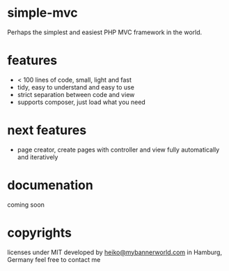 # simple-mvc
Perhaps the simplest and easiest PHP MVC framework in the world.

# features
* < 100 lines of code, small, light and fast
* tidy, easy to understand and easy to use
* strict separation between code and view
* supports composer, just load what you need

# next features
* page creator, create pages with controller and view fully automatically and iteratively

# documenation
coming soon

# copyrights
licenses under MIT
developed by <heiko@mybannerworld.com>
in Hamburg, Germany
feel free to contact me
